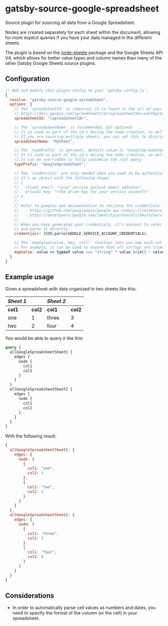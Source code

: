# gatsby-source-google-spreadsheet

Source plugin for sourcing all data from a Google Spreadsheet.

Nodes are created separately for each sheet within the document, allowing for more explicit queries if you have your data managed in the different sheets.

The plugin is based on the [node-sheets](https://github.com/urbancups/node-sheets) package and the Google Sheets API V4, which allows for better value types and column names than many of the other Gatsby Google Sheets source plugins.

## Configuration

```js
// Add and modify this plugin config to your `gatsby-config.js`:
{
  resolve: "gatsby-source-google-spreadsheet",
  options: {
    // The `spreadsheetId` is required, it is found in the url of your document:
    // https://docs.google.com/spreadsheets/d/<spreadsheetId>/edit#gid=0
    spreadsheetId: "<spreadsheetId>",

    // The `spreadsheetName` is recommended, but optional
    // It is used as part of the id's during the node creation, as well as in the generated GraphQL-schema
    // If you are sourcing multiple sheets, you can set this to distringuish between the source data
    spreadsheetName: "MySheet",

    // The `typePrefix` is optional, default value is "GoogleSpreadsheet"
    // It is used as part of the id's during the node creation, as well as in the generated GraphQL-schema
    // It can be overridden to fully customize the root query
    typePrefix: "GoogleSpreadsheet",

    // The `credentials` are only needed when you need to be authenticated to read the document.
    // It's an object with the following shape:
    // {
    //   client_email: "<your service account email address>",
    //   private_key: "<the prive key for your service account>"
    // }
    //
    // Refer to googles own documentation to retrieve the credentials for your service account:
    //   - https://github.com/googleapis/google-api-nodejs-client#service-to-service-authentication
    //   - https://developers.google.com/identity/protocols/OAuth2ServiceAccount
    //
    // When you have generated your credentials, it's easiest to refer to them from an environment variable
    // and parse it directly:
    credentials: JSON.parse(GOOGLE_SERVICE_ACCOUNT_CREDENTIALS),

    // The `mapValue(value, key, cell)` function lets you map each cell's value to your need.
    // For example, it can be used to ensure that all strings are trimmed:
    mapValue: value => typeof value === "string" ? value.trim() : value
  }
}
```

## Example usage

Given a spreadsheet with data organized in two sheets like this:

| _Sheet 1_ |          | _Sheet 2_ |          |
| --------- | -------- | --------- | -------- |
| **col1**  | **col2** | **col1**  | **col2** |
| one       | 1        | three     | 3        |
| two       | 2        | four      | 4        |

You would be able to query it like this:

```graphql
query {
  allGoogleSpreadsheetSheet1 {
    edges {
      node {
        col1
        col2
      }
    }
  }
  allGoogleSpreadsheetSheet2 {
    edges {
      node {
        col1
        col2
      }
    }
  }
}
```

With the following result:

```js
{
  allGoogleSpreadsheetSheet1: {
    edges: {
      node: [
        {
          col1: "one",
          col2: 1
        },
        {
          col1: "two",
          col2: 2
        }
      ]
    }
  },
  allGoogleSpreadsheetSheet2: {
    edges: {
      node: [
        {
          col1: "three",
          col2: 3
        },
        {
          col1: "four",
          col2: 4
        }
      ]
    }
  }
}
```

## Considerations

- In order to automatically parse cell values as numbers and dates, you need to specify the format of the column (or the cell)
  in your spreadsheet.
